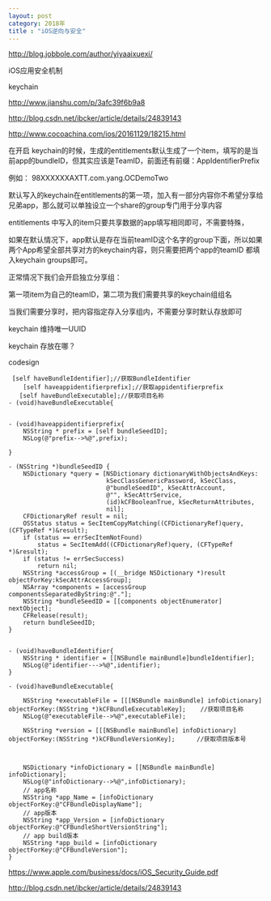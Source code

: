 ```yaml
---
layout: post
category: 2018年
title : "iOS逆向与安全"
---
```


http://blog.jobbole.com/author/yiyaaixuexi/



iOS应用安全机制

keychain

http://www.jianshu.com/p/3afc39f6b9a8

http://blog.csdn.net/ibcker/article/details/24839143

http://www.cocoachina.com/ios/20161129/18215.html



在开启 keychain的时候，生成的entitlements默认生成了一个item，填写的是当前app的bundleID，但其实应该是TeamID，前面还有前缀：AppIdentifierPrefix

例如： 98XXXXXXAXTT.com.yang.OCDemoTwo

默认写入的keychain在entitlements的第一项，加入有一部分内容你不希望分享给兄弟app，那么就可以单独设立一个share的group专门用于分享内容

entitlements 中写入的item只要共享数据的app填写相同即可，不需要特殊，

如果在默认情况下，app默认是存在当前teamID这个名字的group下面，所以如果两个App希望全部共享对方的keychain内容，则只需要把两个app的teamID 都填入keychain groups即可。

正常情况下我们会开启独立分享组：

第一项item为自己的teamID，第二项为我们需要共享的keychain组组名

当我们需要分享时，把内容指定存入分享组内，不需要分享时默认存放即可





keychain 维持唯一UUID





keychain 存放在哪？



codesign



```
 [self haveBundleIdentifier];//获取BundleIdentifier
    [self haveappidentifierprefix];//获取appidentifierprefix
   [self haveBundleExecutable];//获取项目名称
- (void)haveBundleExecutable{


- (void)haveappidentifierprefix{
    NSString * prefix = [self bundleSeedID];
    NSLog(@"prefix-->%@",prefix);
    
}

- (NSString *)bundleSeedID {
    NSDictionary *query = [NSDictionary dictionaryWithObjectsAndKeys:
                           kSecClassGenericPassword, kSecClass,
                           @"bundleSeedID", kSecAttrAccount,
                           @"", kSecAttrService,
                           (id)kCFBooleanTrue, kSecReturnAttributes,
                           nil];
    CFDictionaryRef result = nil;
    OSStatus status = SecItemCopyMatching((CFDictionaryRef)query, (CFTypeRef *)&result);
    if (status == errSecItemNotFound)
        status = SecItemAdd((CFDictionaryRef)query, (CFTypeRef *)&result);
    if (status != errSecSuccess)
        return nil;
    NSString *accessGroup = [(__bridge NSDictionary *)result objectForKey:kSecAttrAccessGroup];
    NSArray *components = [accessGroup componentsSeparatedByString:@"."];
    NSString *bundleSeedID = [[components objectEnumerator] nextObject];
    CFRelease(result);
    return bundleSeedID;
}


- (void)haveBundleIdentifier{
    NSString * identifier = [[NSBundle mainBundle]bundleIdentifier];
    NSLog(@"identifier--->%@",identifier);
}

- (void)haveBundleExecutable{

    NSString *executableFile = [[[NSBundle mainBundle] infoDictionary] objectForKey:(NSString *)kCFBundleExecutableKey];    //获取项目名称
    NSLog(@"executableFile-->%@",executableFile);
    
    NSString *version = [[[NSBundle mainBundle] infoDictionary] objectForKey:(NSString *)kCFBundleVersionKey];      //获取项目版本号
    
    
    
    NSDictionary *infoDictionary = [[NSBundle mainBundle] infoDictionary];
    NSLog(@"infoDictionary-->%@",infoDictionary);
    // app名称
    NSString *app_Name = [infoDictionary objectForKey:@"CFBundleDisplayName"];
    // app版本
    NSString *app_Version = [infoDictionary objectForKey:@"CFBundleShortVersionString"];
    // app build版本
    NSString *app_build = [infoDictionary objectForKey:@"CFBundleVersion"];
}
```







https://www.apple.com/business/docs/iOS_Security_Guide.pdf

http://blog.csdn.net/ibcker/article/details/24839143